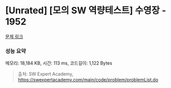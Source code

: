# [Unrated] [모의 SW 역량테스트] 수영장 - 1952 

[문제 링크](https://swexpertacademy.com/main/code/problem/problemDetail.do?contestProbId=AV5PpFQaAQMDFAUq) 

### 성능 요약

메모리: 18,184 KB, 시간: 113 ms, 코드길이: 1,122 Bytes



> 출처: SW Expert Academy, https://swexpertacademy.com/main/code/problem/problemList.do